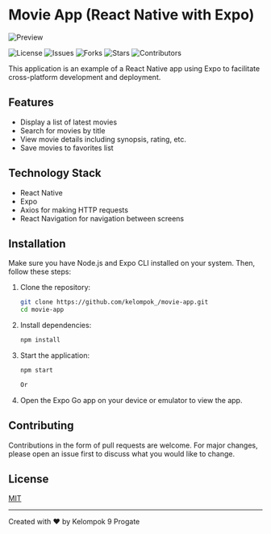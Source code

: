 # Movie App (React Native with Expo)

![Preview](./preview.png)

![License](https://img.shields.io/github/license/aenulfahir/Kelompok9_MovieApp)
![Issues](https://img.shields.io/github/issues/aenulfahir/Kelompok9_MovieApp)
![Forks](https://img.shields.io/github/forks/aenulfahir/Kelompok9_MovieApp)
![Stars](https://img.shields.io/github/stars/aenulfahir/Kelompok9_MovieApp)
![Contributors](https://img.shields.io/github/contributors/aenulfahir/Kelompok9_MovieApp)

This application is an example of a React Native app using Expo to facilitate cross-platform development and deployment.

## Features

- Display a list of latest movies
- Search for movies by title
- View movie details including synopsis, rating, etc.
- Save movies to favorites list

## Technology Stack

- React Native
- Expo
- Axios for making HTTP requests
- React Navigation for navigation between screens

## Installation

Make sure you have Node.js and Expo CLI installed on your system. Then, follow these steps:

1. Clone the repository:

   ```bash
   git clone https://github.com/kelompok_/movie-app.git
   cd movie-app

2. Install dependencies:
   ```bash
   npm install
   
4. Start the application:
   ```bash
   npm start
   
   Or
   
4. Open the Expo Go app on your device or emulator to view the app.

## Contributing

Contributions in the form of pull requests are welcome. For major changes, please open an issue first to discuss what you would like to change.

## License

[MIT](LICENSE)

---

Created with ❤️ by Kelompok 9 Progate
   
   

   
